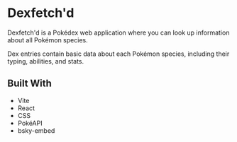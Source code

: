 # Dexfetch'd
Dexfetch'd is a Pokédex web application where you can look up information about all Pokémon species.

Dex entries contain basic data about each Pokémon species, including their typing, abilities, and stats.

## Built With
- Vite
- React
- CSS
- PokéAPI
- bsky-embed